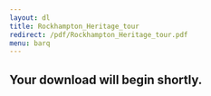 ```yaml
---
layout: dl
title: Rockhampton_Heritage_tour
redirect: /pdf/Rockhampton_Heritage_tour.pdf
menu: barq
---
```

## Your download will begin shortly.
